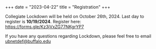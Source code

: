 +++
date = "2023-04-22"
title = "Registration"
+++

Collegiate Lockdown will be held on October 26th, 2024. Last day to register is **10/19/2024**. Register here: https://forms.gle/Kz3jVxZG77NKgrYP7


If you have any questions regarding Lockdown, please feel free to email [ubnetdef@buffalo.edu](mailto:ubnetdef@buffalo.edu)
